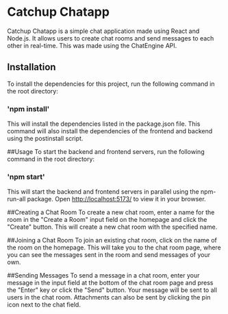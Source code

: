 # Catchup Chatapp
Catchup Chatapp is a simple chat application made using React and Node.js. It allows users to create chat rooms and send messages to each other in real-time. This was made using the ChatEngine API.

## Installation
To install the dependencies for this project, run the following command in the root directory:

### 'npm install'
This will install the dependencies listed in the package.json file. This command will also install the dependencies of the frontend and backend using the postinstall script.

##Usage
To start the backend and frontend servers, run the following command in the root directory:

### 'npm start'
This will start the backend and frontend servers in parallel using the npm-run-all package.
Open [http://localhost:5173/](http://localhost:5173/) to view it in your browser.

##Creating a Chat Room
To create a new chat room, enter a name for the room in the "Create a Room" input field on the homepage and click the "Create" button. This will create a new chat room with the specified name.

##Joining a Chat Room
To join an existing chat room, click on the name of the room on the homepage. This will take you to the chat room page, where you can see the messages sent in the room and send messages of your own.

##Sending Messages
To send a message in a chat room, enter your message in the input field at the bottom of the chat room page and press the "Enter" key or click the "Send" button. Your message will be sent to all users in the chat room.
Attachments can also be sent by clicking the pin icon next to the chat field.
